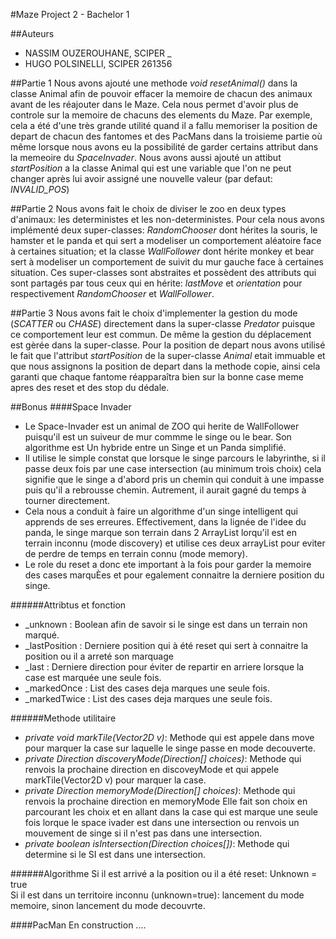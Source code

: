 #Maze Project 2 - Bachelor 1

##Auteurs
* NASSIM OUZEROUHANE, SCIPER _
* HUGO POLSINELLI, SCIPER 261356

##Partie 1
Nous avons ajouté une methode *void resetAnimal()* dans la classe Animal afin de pouvoir effacer la memoire de chacun des animaux
avant de les réajouter dans le Maze. Cela nous permet d'avoir plus de controle sur la memoire de chacuns des elements du Maze. Par
exemple, cela a été d'une très grande utilité quand il a fallu memoriser la position de depart de chacun des fantomes et des PacMans
dans la troisieme partie où même lorsque nous avons eu la possibilité de garder certains attribut dans la memeoire du *SpaceInvader*.
Nous avons aussi ajouté un attibut *startPosition* a la classe Animal qui est une variable que l'on ne peut changer après lui
avoir assigné une nouvelle valeur (par defaut: *INVALID_POS*)

##Partie 2
Nous avons fait le choix de diviser le zoo en deux types d'animaux: les deterministes et les non-deterministes. Pour cela nous
avons implémenté deux super-classes: *RandomChooser* dont hérites la souris, le hamster et le panda et qui sert a modeliser un
comportement aléatoire face à certaines situation; et la classe *WallFollower* dont hérite monkey et bear sert à modeliser un
comportement de suivit du mur gauche face à certaines situation. Ces super-classes sont abstraites et possèdent des attributs
qui sont partagés par tous ceux qui en hérite: *lastMove* et *orientation* pour respectivement *RandomChooser* et *WallFollower*.

##Partie 3
Nous avons fait le choix d'implementer la gestion du mode (*SCATTER* ou *CHASE*) directement dans la super-classe *Predator* puisque
ce comportement leur est commun. De même la gestion du déplacement est gèrée dans la super-classe. Pour la position de depart nous avons
utilisé le fait que l'attribut *startPosition* de la super-classe *Animal* etait immuable et que nous assignons la position de depart dans
la methode copie, ainsi cela garanti que chaque fantome réapparaîtra bien sur la bonne case meme apres des reset et des stop du dédale.

##Bonus
####Space Invader
* Le Space-Invader est un animal de ZOO qui herite de WallFollower puisqu'il est un suiveur de mur commme le singe ou le bear.
Son algorithme est Un hybride entre un Singe et un Panda simplifié. 
* Il utilise le simple constat que lorsque le singe parcours le labyrinthe, si il passe deux fois par une case intersection
(au minimum trois choix) cela signifie que le singe a d'abord pris un chemin qui conduit à une impasse puis qu'il a rebrousse chemin.
Autrement, il aurait gagné du temps à tourner directement. 
* Cela nous a conduit à faire un algorithme d'un singe intelligent qui apprends de ses erreures. Effectivement, dans la lignée de 
l'idee du panda, le singe marque son terrain dans 2 ArrayList lorqu'il est en terrain inconnu (mode discovery) et utilise ces deux 
arrayList pour eviter de perdre de temps en terrain connu (mode memory).
* Le role du reset a donc ete important à la fois pour garder la memoire des cases marquÈes et pour egalement connaitre la
derniere position du singe.

######Attribtus et fonction
* _unknown : Boolean afin de savoir si le singe est dans un terrain non marqué.
* _lastPosition : Derniere position qui à été reset qui sert à connaitre la position ou il a arreté son marquage
* _last : Derniere direction pour éviter de repartir en arriere lorsque la case est marquée une seule fois.
* _markedOnce : List des cases deja marques une seule fois.
* _markedTwice : List des cases deja marques une seule fois.

######Methode utilitaire
* *private void markTile(Vector2D v)*: Methode qui est appele dans move pour marquer la case sur laquelle le singe passe
en mode decouverte.
* *private Direction discoveryMode(Direction[] choices)*: Methode qui renvois la prochaine direction en discoveyMode
et qui appele markTile(Vector2D v) pour marquer la case.
* *private Direction memoryMode(Direction[] choices)*: Methode qui renvois la prochaine direction en memoryMode
Elle fait son choix en parcourant les choix et en allant dans la case qui est marque une seule fois lorque le
space ivader est dans une intersection ou renvois un mouvement de singe si il n'est pas dans une intersection.
* *private boolean isIntersection(Direction choices[])*: Methode qui determine si le SI est dans une intersection.

######Algorithme
Si il est arrivé a la position ou il a été reset: Unknown = true<br />
Si il est dans un territoire inconnu (unknown=true): lancement du mode memoire, sinon lancement du mode decouvrte.

####PacMan
En construction ....
